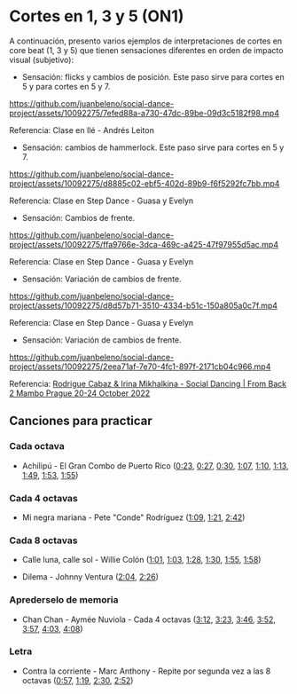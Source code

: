 # Cortes en 1, 3 y 5 (ON1)

A continuación, presento varios ejemplos de interpretaciones de cortes en core beat (1, 3 y 5) que tienen sensaciones diferentes en orden de impacto visual (subjetivo):

- Sensación: flicks y cambios de posición. Este paso sirve para cortes en 5 y para cortes en 5 y 7.

https://github.com/juanbeleno/social-dance-project/assets/10092275/7efed88a-a730-47dc-89be-09d3c5182f98.mp4

Referencia: Clase en Ilé - Andrés Leiton


- Sensación: cambios de hammerlock. Este paso sirve para cortes en 5 y 7.

https://github.com/juanbeleno/social-dance-project/assets/10092275/d8885c02-ebf5-402d-89b9-f6f5292fc7bb.mp4

Referencia: Clase en Step Dance - Guasa y Evelyn


- Sensación: Cambios de frente.

https://github.com/juanbeleno/social-dance-project/assets/10092275/ffa9766e-3dca-469c-a425-47f97955d5ac.mp4

Referencia: Clase en Step Dance - Guasa y Evelyn


- Sensación: Variación de cambios de frente.

https://github.com/juanbeleno/social-dance-project/assets/10092275/d8d57b71-3510-4334-b51c-150a805a0c7f.mp4

Referencia: Clase en Step Dance - Guasa y Evelyn


- Sensación: Variación de cambios de frente.

https://github.com/juanbeleno/social-dance-project/assets/10092275/2eea71af-7e70-4fc1-897f-2171cb04c966.mp4

Referencia: [Rodrigue Cabaz & Irina Mikhalkina - Social Dancing | From Back 2 Mambo Prague 20-24 October 2022](https://youtu.be/EwDtcsb-KAc?si=Qf_gPrCOuIK7PycS&t=11)


## Canciones para practicar

### Cada octava

- Achilipú - El Gran Combo de Puerto Rico ([0:23](https://youtu.be/87LR5r8WYX4?si=e3ZEPjkJXvHsUs6w&t=23), [0:27](https://youtu.be/87LR5r8WYX4?si=IGFl6QPNpXhQG6kx&t=27), [0:30](https://youtu.be/87LR5r8WYX4?si=7mNa5o23vnmRbZ0-&t=30), [1:07](https://youtu.be/87LR5r8WYX4?si=t9SmHVJSDqoO7HUH&t=67), [1:10](https://youtu.be/87LR5r8WYX4?si=OY_NYDprLOSuPRny&t=70), [1:13](https://youtu.be/87LR5r8WYX4?si=RVkAjxc_HMm7pDHT&t=73), [1:49](https://youtu.be/87LR5r8WYX4?si=LlIBPk3gQkpXrFer&t=109), [1:53](https://youtu.be/87LR5r8WYX4?si=2ORvfAANBBym6E4s&t=113), [1:55](https://youtu.be/87LR5r8WYX4?si=6Suh8SvlS4wfP1Cc&t=115))

### Cada 4 octavas

- Mi negra mariana - Pete "Conde" Rodríguez ([1:09](https://youtu.be/RKf2AYtLvc8?si=yWRVn-qbit2-E2Zo&t=69), [1:21](https://youtu.be/RKf2AYtLvc8?si=m0wS6xRe1Lqi6CWb&t=81), [2:42](https://youtu.be/RKf2AYtLvc8?si=6xx67lwkCiucc0Vr&t=162))

### Cada 8 octavas
- Calle luna, calle sol - Willie Colón ([1:01](https://youtu.be/Phy-i5oPJJ0?si=xV6FWymJdDzL2Cc7&t=61), [1:03](https://youtu.be/Phy-i5oPJJ0?si=HVx7cr909SjjW8dX&t=63), [1:28](https://youtu.be/Phy-i5oPJJ0?si=kvrgzBdXK5u42H_-&t=88), [1:30](https://youtu.be/Phy-i5oPJJ0?si=OsLIpFXr0Rc7gemM&t=90), [1:55](https://youtu.be/Phy-i5oPJJ0?si=Bp2L5RutPE3vLfbr&t=115), [1:58](https://youtu.be/Phy-i5oPJJ0?si=rSVd9H-4t7Uqvu0V&t=118))

- Dilema - Johnny Ventura ([2:04](https://youtu.be/vYNHgJ7Udcw?si=59vNDTJli-sxXMjJ&t=124), [2:26](https://youtu.be/vYNHgJ7Udcw?si=t4OoIqe14_sIfElE&t=146))

### Aprederselo de memoria

- Chan Chan - Aymée Nuviola - Cada 4 octavas ([3:12](https://youtu.be/uJwotH7-9lQ?si=5sy3SRPAZSjg64Se&t=192), [3:23](https://youtu.be/uJwotH7-9lQ?si=5oKC4_zzk_wbCFNj&t=203), [3:46](https://youtu.be/uJwotH7-9lQ?si=5Jh4sYNmCLeWuJC7&t=226), [3:52](https://youtu.be/uJwotH7-9lQ?si=1MGEMNpjvHRCtqoR&t=232), [3:57](https://youtu.be/uJwotH7-9lQ?si=N-C0dbyhlyTYr8SI&t=237), [4:03](https://youtu.be/uJwotH7-9lQ?si=G5CEa_-hzAZmeqpT&t=243), [4:08](https://youtu.be/uJwotH7-9lQ?si=d2fQPpW-IxXPtlHk&t=248))

### Letra

- Contra la corriente - Marc Anthony - Repite por segunda vez a las 8 octavas ([0:57](https://youtu.be/421JK0r1KKk?si=jKsa3O83kOL2dhAl&t=57), [1:19](https://youtu.be/421JK0r1KKk?si=TXIaU9dfe2nI8ig8&t=79), [2:30](https://youtu.be/421JK0r1KKk?si=QMbuSOaqEqnor36g&t=150), [2:52](https://youtu.be/421JK0r1KKk?si=kxMRSS5M2UuHRS5l&t=172))
